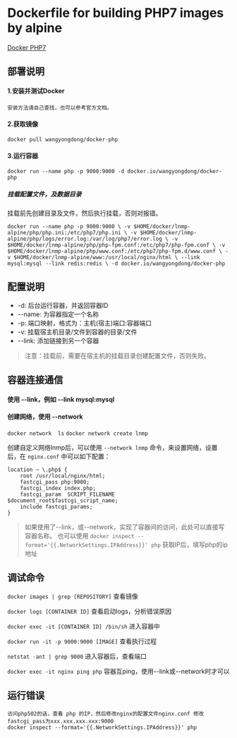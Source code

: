 # Dockerfile for building PHP7 images by alpine
[Docker PHP7](https://github.com/wangyongdong/docker-alpine/tree/master/php)

## 部署说明


#### 1.安装并测试Docker
    安装方法请自己查找，也可以参考官方文档。


#### 2.获取镜像

`docker pull wangyongdong/docker-php`


#### 3.运行容器

`docker run --name php -p 9000:9000 -d docker.io/wangyongdong/docker-php`


##### 挂载配置文件，及数据目录

挂载前先创建目录及文件，然后执行挂载，否则对报错。

`docker run --name php -p 9000:9000 \
-v $HOME/docker/lnmp-alpine/php/php.ini:/etc/php7/php.ini \
-v $HOME/docker/lnmp-alpine/php/logs/error.log:/var/log/php7/error.log \
-v $HOME/docker/lnmp-alpine/php/php-fpm.conf:/etc/php7/php-fpm.conf \
-v $HOME/docker/lnmp-alpine/php/www.conf:/etc/php7/php-fpm.d/www.conf \
-v $HOME/docker/lnmp-alpine/www:/usr/local/nginx/html \
--link mysql:mysql --link redis:redis \
-d docker.io/wangyongdong/docker-php`


## 配置说明

 - -d: 后台运行容器，并返回容器ID
 - --name: 为容器指定一个名称
 - -p: 端口映射，格式为：主机(宿主)端口:容器端口
 - -v: 挂载宿主机目录/文件到容器的目录/文件
 - --link: 添加链接到另一个容器

> 注意：挂载前，需要在宿主机的挂载目录创建配置文件，否则失败。


## 容器连接通信


#### 使用 --link，例如 --link mysql:mysql


#### 创建网络，使用 --network

`docker network  ls`
`docker network create lnmp`

创建自定义网络lnmp后，可以使用 `--network lnmp` 命令，来设置网络，设置后，在 `nginx.conf` 中可以如下配置：


```apacheconfig
location ~ \.php$ {
    root /usr/local/nginx/html;
    fastcgi_pass php:9000; 
    fastcgi_index index.php;
    fastcgi_param  SCRIPT_FILENAME  $document_root$fastcgi_script_name;
    include fastcgi_params;
} 
```


> 如果使用了--link，或--network，实现了容器间的访问，此处可以直接写容器名称。
> 也可以使用 `docker inspect --format='{{.NetworkSettings.IPAddress}}' php` 获取IP后，填写php的ip地址


## 调试命令

`docker images | grep [REPOSITORY]` 查看镜像

`docker logs [CONTAINER ID]` 查看启动logs，分析错误原因

`docker exec -it [CONTAINER ID] /bin/sh` 进入容器中

`docker run -it -p 9000:9000 [IMAGE]` 查看执行过程

`netstat -ant | grep 9000` 进入容器后，查看端口

`docker exec -it nginx ping php` 容器互ping，使用--link或--network时才可以


## 运行错误

    访问php502的话，查看 php 的IP，然后修改nginx的配置文件nginx.conf 修改fastcgi_pass为xxx.xxx.xxx.xxx:9000
    docker inspect --format='{{.NetworkSettings.IPAddress}}' php
